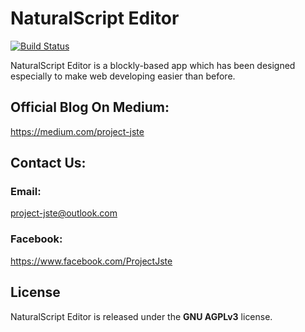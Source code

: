 # NaturalScript Editor

[![Build Status](https://travis-ci.org/project-jste/editor.svg?branch=master)](https://travis-ci.org/project-jste/editor)

NaturalScript Editor is a blockly-based app which has been designed especially to make web developing easier than before.

## Official Blog On Medium:

https://medium.com/project-jste

## Contact Us:

### Email:

project-jste@outlook.com

### Facebook:

https://www.facebook.com/ProjectJste

## License

NaturalScript Editor is released under the <b>GNU AGPLv3</b> license.
